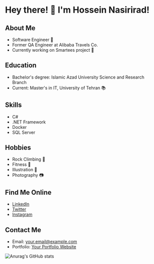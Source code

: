# Hey there! 👋 I'm Hossein Nasirirad!

## About Me
- Software Engineer 🚀
- Former QA Engineer at Alibaba Travels Co.
- Currently working on Smartees project 🚀

## Education
- Bachelor's degree: Islamic Azad University Science and Research Branch
- Current: Master's in IT, University of Tehran 📚

## Skills
- C#
- .NET Framework
- Docker
- SQL Server

## Hobbies
- Rock Climbing 🧗
- Fitness 💪
- Illustration 🎨
- Photography 📷

## Find Me Online
- [LinkedIn](https://www.linkedin.com/in/hosseinnasirirad/)
- [Twitter](HosNas)
- [Instagram](HosseinNasirirad)

## Contact Me
- Email: your.email@example.com
- Portfolio: [Your Portfolio Website](Link-to-Portfolio)

![Anurag's GitHub stats](https://github-readme-stats.vercel.app/api?username=yousefvafaei&show_icons=true&theme=radical)
